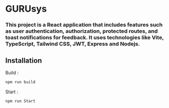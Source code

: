 # GURUsys

### This project is a React application that includes features such as user authentication, authorization, protected routes, and toast notifications for feedback. It uses technologies like Vite, TypeScript, Tailwind CSS, JWT, Express and Nodejs.

## Installation

Build :

```bash
npm run build
```

Start :

```bash
npm run Start
```
